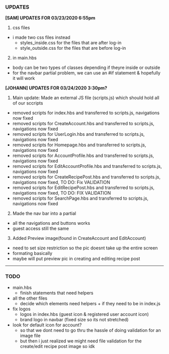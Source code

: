### **UPDATES**
**[SAM] UPDATES FOR 03/23/2020 6:55pm**
1. css files
  - i made two css files instead
    - styles_inside.css for the files that are after log-in
    - style_outside.css for the files that are before log-in
2. in main.hbs
  - body can be two types of classes depending if theyre inside or outside
  - for the navbar partial problem, we can use an #if statement & hopefully it will work

**[JOHANN] UPDATES FOR 03/24/2020 3:30pm?**
1. Main update: Made an external JS file (scripts.js) which should hold all of our sccripts
  - removed scripts for index.hbs and transferred to scripts.js, navigations now fixed
  - removed scripts for CreateAccount.hbs and transferred to scripts.js, navigations now fixed
  - removed scripts for UserLogin.hbs and transferred to scripts.js, navigations now fixed
  - removed scripts for Homepage.hbs and transferred to scripts.js, navigations now fixed
  - removed scripts for AccountProfile.hbs and transferred to scripts.js, navigations now fixed
  - removed scripts for EditAccountProfile.hbs and transferred to scripts.js, navigations now fixed
  - removed scripts for CreateRecipePost.hbs and transferred to scripts.js, navigations now fixed, TO DO: Fix VALIDATION
  - removed scripts for EditRecipePost.hbs and transferred to scripts.js, navigations now fixed, TO DO: FIX VALIDATION
  - removed scripts for SearchPage.hbs and transferred to scripts.js, navigations now fixed
  
2. Made the nav bar into a partial
  - all the navigations and buttons works
  - guest access still the same

3. Added Preview image(found in CreateAccount and EditAccount)
  - need to set size restriction so the pic doesnt take up the entire screen
  - formating basically
  - maybe will put preview pic in creating and editing recipe post
---
### **TODO**
- main.hbs
  - finish statements that need helpers
- all the other files
  - decide which elements need helpers + if they need to be in index.js
- fix logos
  - logos in index.hbs (guest icon & registered user account icon)
  - brand logo in navbar (fixed size so its not stretched)
- look for default icon for account?
  - so that we dont need to go thru the hassle of doing validation for an image file
  - but then i just realized we might need file validation for the create/edit recipe post image so idk
